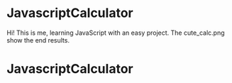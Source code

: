 ﻿# JavascriptCalculator
Hi! 
This is me, learning JavaScript with an easy project. 
The cute_calc.png show the end results.

# JavascriptCalculator
